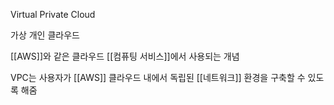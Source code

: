 Virtual Private Cloud

가상 개인 클라우드

[[AWS]]와 같은 클라우드 [[컴퓨팅 서비스]]에서 사용되는 개념

VPC는 사용자가 [[AWS]] 클라우드 내에서 독립된 [[네트워크]] 환경을 구축할 수 있도록 해줌

